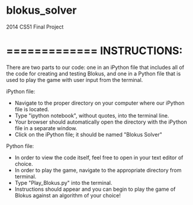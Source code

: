 blokus_solver
=============

2014 CS51 Final Project

=============
INSTRUCTIONS:
=============

There are two parts to our code: one in an iPython file that includes all of
the code for creating and testing Blokus, and one in a Python file that is used
to play the game with user input from the terminal.

iPython file:
- Navigate to the proper directory on your computer where our iPython file
is located.
- Type "ipython notebook", without quotes, into the terminal line.
- Your browser should automatically open the directory with the iPython file in
a separate window.
- Click on the iPython file; it should be named "Blokus Solver"

Python file:
- In order to view the code itself, feel free to open in your text editor of
choice.
- In order to play the game, navigate to the appropriate directory from terminal.
- Type "Play_Blokus.py" into the terminal.
- Instructions should appear and you can begin to play the game of Blokus against
an algorithm of your choice!

